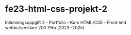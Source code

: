 # fe23-html-css-projekt-2
Inlämningsuppgift 2 - Portfolio - Kurs HTML/CSS - Front end webbutvecklare 200 YHp (2023 -2025)
